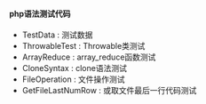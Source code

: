 #### php语法测试代码
- TestData : 测试数据
- ThrowableTest : Throwable类测试
- ArrayReduce : array_reduce函数测试
- CloneSyntax : clone语法测试
- FileOperation : 文件操作测试
- GetFileLastNumRow : 或取文件最后一行代码测试